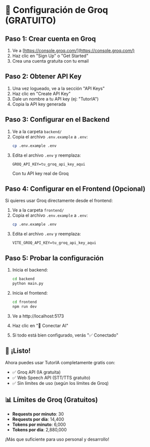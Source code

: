 # 🚀 Configuración de Groq (GRATUITO)

## Paso 1: Crear cuenta en Groq

1. Ve a [https://console.groq.com/](https://console.groq.com/)
2. Haz clic en "Sign Up" o "Get Started"
3. Crea una cuenta gratuita con tu email

## Paso 2: Obtener API Key

1. Una vez logueado, ve a la sección "API Keys"
2. Haz clic en "Create API Key"
3. Dale un nombre a tu API key (ej: "TutorIA")
4. Copia la API key generada

## Paso 3: Configurar en el Backend

1. Ve a la carpeta `backend/`
2. Copia el archivo `.env.example` a `.env`:
   ```bash
   cp .env.example .env
   ```
3. Edita el archivo `.env` y reemplaza:
   ```
   GROQ_API_KEY=tu_groq_api_key_aqui
   ```
   Con tu API key real de Groq

## Paso 4: Configurar en el Frontend (Opcional)

Si quieres usar Groq directamente desde el frontend:

1. Ve a la carpeta `frontend/`
2. Copia el archivo `.env.example` a `.env`:
   ```bash
   cp .env.example .env
   ```
3. Edita el archivo `.env` y reemplaza:
   ```
   VITE_GROQ_API_KEY=tu_groq_api_key_aqui
   ```

## Paso 5: Probar la configuración

1. Inicia el backend:
   ```bash
   cd backend
   python main.py
   ```

2. Inicia el frontend:
   ```bash
   cd frontend
   npm run dev
   ```

3. Ve a http://localhost:5173
4. Haz clic en "🔌 Conectar AI"
5. Si todo está bien configurado, verás "✅ Conectado"

## 🎉 ¡Listo!

Ahora puedes usar TutorIA completamente gratis con:
- ✅ Groq API (IA gratuita)
- ✅ Web Speech API (STT/TTS gratuito)
- ✅ Sin límites de uso (según los límites de Groq)

## 📊 Límites de Groq (Gratuitos)

- **Requests por minuto**: 30
- **Requests por día**: 14,400
- **Tokens por minuto**: 6,000
- **Tokens por día**: 2,880,000

¡Más que suficiente para uso personal y desarrollo!
